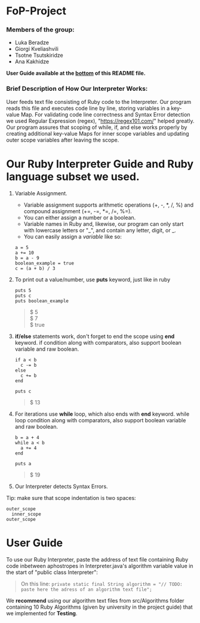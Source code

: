 # FoP-Project

### Members of the group:
- Luka Beradze
- Giorgi Kveliashvili
- Tsotne Tsutskiridze
- Ana Kakhidze
  
    
__User Guide available at the [bottom](#user-guide) of this README file.__

### Brief Description of How Our Interpreter Works:  
User feeds text file consisting of Ruby code to the Interpreter. Our program reads this file and executes code line by line, storing variables in a key-value Map. For validating code line correctness and Syntax Error detection we used Regular Expression (regex), "https://regex101.com/" helped greatly. Our program assures that scoping of while, if, and else works properly by creating additional key-value Maps for inner scope variables and updating outer scope variables after leaving the scope.

# Our Ruby Interpreter Guide and Ruby language subset we used.
1. Variable Assignment.
   - Variable assignment supports arithmetic operations (+, -, *, /, %) and compound assignment (+=, -=, *=, /=, %=).
   - You can either assign a number or a boolean.
   - Variable names in Ruby and, likewise, our program can only start with lowercase letters or "_", and contain any letter, digit, or _.
   - You can easily assign a *variable* like so:  
   ```
   a = 5  
   a += 10
   b = a - 9
   boolean_example = true
   c = (a + b) / 3
   ```
2. To print out a value/number, use **puts** keyword, just like in ruby  
   ```  
   puts 5
   puts c
   puts boolean_example 
   ```
   > $ 5  
   > $ 7  
   > $ true
    
3. **if/else** statements work, don't forget to end the scope using **end** keyword. if condition along with comparators, also support boolean variable and raw boolean.
   ```
   if a < b  
     c -= b
   else
     c += b
   end

   puts c
   ```
   > $ 13
4. For iterations use **while** loop, which also ends with **end** keyword. while loop condition along with comparators, also support boolean variable and raw boolean.
   ```
   b = a + 4
   while a < b
     a += 4
   end

   puts a
   ```
   > $ 19
5. Our Interpreter detects Syntax Errors.
     
Tip: make sure that scope indentation is two spaces:  
```
outer_scope
  inner_scope
outer_scope
```

# User Guide
To use our Ruby Interpreter, paste the address of text file containing Ruby code inbetween aphostropes in Interpreter.java's algorithm variable value in the start of "public class Interpreter":  
> On this line: ` private static final String algorithm = "// TODO: paste here the adress of an algorithm text file"; `
  
We **recommend** using our algorithm text files from src/Algorithms folder containing 10 Ruby Algorithms (given by university in the project guide) that we implemented for **Testing**.
   
